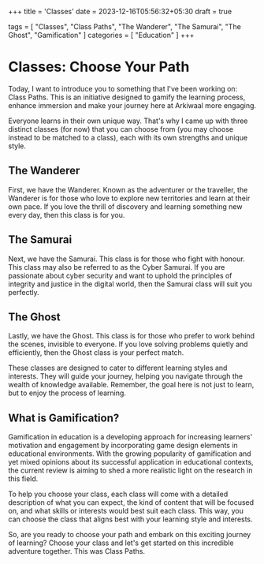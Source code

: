 +++
title = 'Classes'
date = 2023-12-16T05:56:32+05:30
draft = true

tags = [ "Classes", "Class Paths", "The Wanderer", "The Samurai", "The Ghost", "Gamification" ]
categories = [ "Education" ]
+++

# Classes: Choose Your Path

Today, I want to introduce you to something that I've been working on: Class Paths. This is an initiative designed to gamify the learning process, enhance immersion and make your journey here at Arkiwaal more engaging.

Everyone learns in their own unique way. That's why I came up with three distinct classes (for now) that you can choose from (you may choose instead to be matched to a class), each with its own strengths and unique style. 

## The Wanderer

First, we have the Wanderer. Known as the adventurer or the traveller, the Wanderer is for those who love to explore new territories and learn at their own pace. If you love the thrill of discovery and learning something new every day, then this class is for you.

## The Samurai

Next, we have the Samurai. This class is for those who fight with honour. This class may also be referred to as the Cyber Samurai. If you are passionate about cyber security and want to uphold the principles of integrity and justice in the digital world, then the Samurai class will suit you perfectly.

## The Ghost

Lastly, we have the Ghost. This class is for those who prefer to work behind the scenes, invisible to everyone. If you love solving problems quietly and efficiently, then the Ghost class is your perfect match.

These classes are designed to cater to different learning styles and interests. They will guide your journey, helping you navigate through the wealth of knowledge available. Remember, the goal here is not just to learn, but to enjoy the process of learning.

## What is Gamification?

Gamification in education is a developing approach for increasing learners' motivation and engagement by incorporating game design elements in educational environments. With the growing popularity of gamification and yet mixed opinions about its successful application in educational contexts, the current review is aiming to shed a more realistic light on the research in this field.

To help you choose your class, each class will come with a detailed description of what you can expect, the kind of content that will be focused on, and what skills or interests would best suit each class. This way, you can choose the class that aligns best with your learning style and interests.

So, are you ready to choose your path and embark on this exciting journey of learning? Choose your class and let's get started on this incredible adventure together. This was Class Paths.
